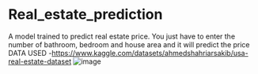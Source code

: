 # Real_estate_prediction
A model trained to predict real estate price. You just have to enter the number of bathroom, bedroom and house area and it will predict the price
DATA USED -https://www.kaggle.com/datasets/ahmedshahriarsakib/usa-real-estate-dataset
![image](https://github.com/user-attachments/assets/17c1bba7-ca34-470e-b3b6-2381830ca81c)

